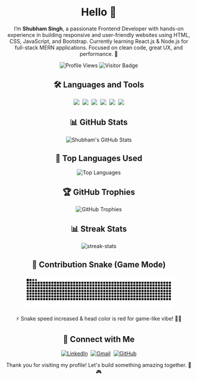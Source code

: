  <h1 align="center">Hello 👋</h1>

<p align="center">
I’m <b>Shubham Singh</b>, a passionate Frontend Developer with hands-on experience in building responsive and user-friendly websites using HTML, CSS, JavaScript, and Bootstrap. Currently learning React.js & Node.js for full-stack MERN applications. Focused on clean code, great UX, and performance. 🚀
</p>

<p align="center">
  <img src="https://komarev.com/ghpvc/?username=developershubhamsingh&label=Profile%20views&color=ff69b4&style=flat-square" alt="Profile Views" />
  <img src="https://visitor-badge.laobi.icu/badge?page_id=developershubhamsingh" alt="Visitor Badge" />
</p>

<h2 align="center">🛠️ Languages and Tools</h2>
<p align="center">
  <img src="https://img.shields.io/badge/HTML5-orange?style=for-the-badge&logo=html5&logoColor=white" />&nbsp;
  <img src="https://img.shields.io/badge/CSS3-blue?style=for-the-badge&logo=css3&logoColor=white" />&nbsp;
  <img src="https://img.shields.io/badge/JavaScript-yellow?style=for-the-badge&logo=javascript&logoColor=black" />&nbsp;
  <img src="https://img.shields.io/badge/Bootstrap-purple?style=for-the-badge&logo=bootstrap&logoColor=white" />&nbsp;
  <img src="https://img.shields.io/badge/React-blue?style=for-the-badge&logo=react&logoColor=61DAFB" />&nbsp;
  <img src="https://img.shields.io/badge/Node.js-green?style=for-the-badge&logo=node.js&logoColor=white" />
</p>

<h2 align="center">📊 GitHub Stats</h2>
<p align="center">
  <img src="https://github-readme-stats.vercel.app/api?username=developershubhamsingh&show_icons=true&theme=radical&count_private=true&hide_border=false" alt="Shubham's GitHub Stats" />
</p>

<h2 align="center">🔰 Top Languages Used</h2>
<p align="center">
  <img src="https://github-readme-stats.vercel.app/api/top-langs/?username=developershubhamsingh&layout=compact&theme=radical" alt="Top Languages" />
</p>

<h2 align="center">🏆 GitHub Trophies</h2>
<p align="center">
  <img src="https://github-profile-trophy.vercel.app/?username=developershubhamsingh&theme=radical&column=4&margin-w=10&margin-h=15" alt="GitHub Trophies" />
</p>

<h2 align="center">📊 Streak Stats</h2>
<p align="center">
  <img src="https://github-readme-streak-stats.herokuapp.com/?user=developershubhamsingh&theme=dark&hide_border=false" alt="streak-stats" />
</p>

<h2 align="center">🐍 Contribution Snake (Game Mode)</h2>
<p align="center">
  <img src="https://raw.githubusercontent.com/developershubhamsingh/developershubhamsingh/gh-pages/snake.svg" alt="Snake animation" style="max-width:80%;" />
</p>
<p align="center">
  ⚡ Snake speed increased & head color is red for game-like vibe! 🐍🔥
</p>

<h2 align="center">🔰 Connect with Me</h2>
<p align="center">
  <a href="https://linkedin.com/in/YOUR-LINKEDIN-ID"><img src="https://img.shields.io/badge/-LinkedIn-blue?style=for-the-badge&logo=Linkedin&logoColor=white" alt="LinkedIn" /></a>&nbsp;
  <a href="mailto:yourmail@gmail.com"><img src="https://img.shields.io/badge/-Gmail-red?style=for-the-badge&logo=gmail&logoColor=white" alt="Gmail" /></a>&nbsp;
  <a href="https://github.com/developershubhamsingh"><img src="https://img.shields.io/badge/-GitHub-black?style=for-the-badge&logo=github&logoColor=white" alt="GitHub" /></a>
</p>

<p align="center">
  Thank you for visiting my profile! Let's build something amazing together. 🚀🎮
</p>
